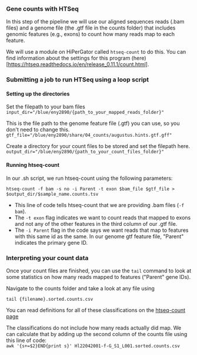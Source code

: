 ### Gene counts with HTSeq

In this step of the pipeline we will use our aligned sequences reads (.bam files) and a genome file (the .gtf file in the counts folder) that includes genomic features (e.g., exons) to count how many reads map to each feature.  

We will use a module on HiPerGator called ```htseq-count``` to do this. You can find information about the settings for this program (here)[https://htseq.readthedocs.io/en/release_0.11.1/count.html].  

### Submitting a job to run HTSeq using a loop script


#### Setting up the directories  

Set the filepath to your bam files
```input_dir="/blue/eny2890/{path_to_your_mapped_reads_folder}"```  

This is the file path to the genome feature file (.gtf) you can use, so you don't need to change this.  
```gtf_file="/blue/eny2890/share/04_counts/augustus.hints.gtf.gff"```   


Create a directory for your count files to be stored and set the filepath here.
```output_dir="/blue/eny2890/{path_to_your_count_files_folder}"```


#### Running htseq-count
In our .sh script, we run htseq-count using the following parameters:  

```htseq-count -f bam -s no -i Parent -t exon $bam_file $gtf_file > $output_dir/$sample_name.counts.tsv```  

+ This line of code tells htseq-count that we are providing .bam files (```-f bam```). 
+ The ```-t exon``` flag indicates we want to count reads that mapped to exons and not any of the other features in the third column of our .gtf file. 
+ The ```-i Parent``` flag in the code says we want reads that map to features with this same id as the same. In our genome gtf feature file, "Parent" indicates the primary gene ID.


### Interpreting your count data  

Once your count files are finished, you can use the ```tail``` command to look at some statistics on how many reads mapped to features ("Parent" gene IDs).  

Navigate to the counts folder and take a look at any file using 

```tail {filename}.sorted.counts.csv```  

You can read definitions for all of these classifications on the [htseq-count page](https://htseq.readthedocs.io/en/release_0.11.1/count.html#0)  

The classifications do not include how many reads actually did map. We can calculate that by adding up the second column of the counts file using this line of code:   
```awk '{s+=$2}END{print s}' Hl22042001-f-G_S1_L001.sorted.counts.csv```